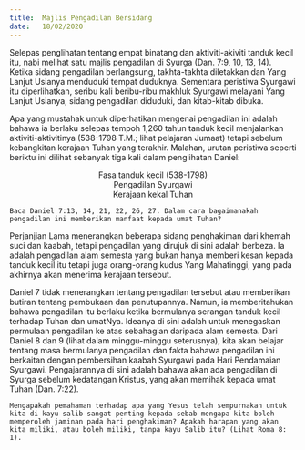 ```yaml
---
title:  Majlis Pengadilan Bersidang
date:   18/02/2020
---
```


Selepas penglihatan tentang empat binatang  dan aktiviti-akiviti tanduk kecil itu, nabi melihat satu majlis pengadilan di Syurga (Dan. 7:9, 10, 13, 14). Ketika sidang pengadilan berlangsung, takhta-takhta diletakkan dan Yang Lanjut Usianya menduduki tempat duduknya. Sementara peristiwa Syurgawi itu diperlihatkan, seribu kali beribu-ribu makhluk Syurgawi melayani Yang Lanjut Usianya, sidang pengadilan diduduki, dan kitab-kitab dibuka.

Apa yang mustahak untuk diperhatikan mengenai pengadilan ini adalah bahawa ia berlaku selepas tempoh 1,260 tahun tanduk kecil menjalankan aktiviti-aktivitinya (538-1798 T.M.; lihat pelajaran Jumaat) tetapi sebelum kebangkitan kerajaan Tuhan yang terakhir. Malahan, urutan peristiwa seperti beriktu ini dilihat sebanyak tiga kali dalam penglihatan Daniel:

<center>Fasa tanduk kecil (538-1798)</center>

<center>Pengadilan Syurgawi</center>

<center>Kerajaan kekal Tuhan</center>

`Baca Daniel 7:13, 14, 21, 22, 26, 27. Dalam cara bagaimanakah pengadilan ini memberikan manfaat kepada umat Tuhan?`

Perjanjian Lama menerangkan beberapa sidang penghakiman dari khemah suci dan kaabah, tetapi pengadilan yang dirujuk di sini adalah berbeza. Ia adalah pengadilan alam semesta yang bukan hanya memberi kesan kepada tanduk kecil itu tetapi juga orang-orang kudus Yang Mahatinggi, yang pada akhirnya akan menerima kerajaan tersebut.

Daniel 7 tidak menerangkan tentang pengadilan tersebut atau memberikan butiran tentang pembukaan dan penutupannya. Namun, ia memberitahukan bahawa pengadilan itu berlaku ketika bermulanya serangan tanduk kecil terhadap Tuhan dan umatNya. Ideanya di sini adalah untuk menegaskan permulaan pengadilan ke atas sebahagian daripada alam semesta. Dari Daniel 8 dan 9 (lihat dalam minggu-minggu seterusnya), kita akan belajar tentang masa bermulanya pengadilan dan fakta bahawa pengadilan ini berkaitan dengan pembersihan kaabah Syurgawi pada Hari Pendamaian Syurgawi. Pengajarannya di sini adalah bahawa akan ada pengadilan di Syurga sebelum kedatangan Kristus, yang akan memihak kepada umat Tuhan (Dan. 7:22).

`Mengapakah pemahaman terhadap apa yang Yesus telah sempurnakan untuk kita di kayu salib sangat penting kepada sebab mengapa kita boleh memperoleh jaminan pada hari penghakiman? Apakah harapan yang akan kita miliki, atau boleh miliki, tanpa kayu Salib itu? (Lihat Roma 8: 1).`